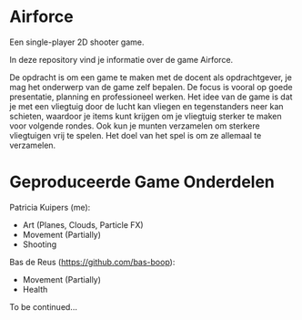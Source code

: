 # Airforce
Een single-player 2D shooter game.

In deze repository vind je informatie over de game Airforce.

De opdracht is om een game te maken met de docent als opdrachtgever, je mag het onderwerp van de game zelf bepalen. De focus is vooral op goede presentatie, planning en professioneel werken. Het idee van de game is dat je met een vliegtuig door de lucht kan vliegen en tegenstanders neer kan schieten, waardoor je items kunt krijgen om je vliegtuig sterker te maken voor volgende rondes. Ook kun je munten verzamelen om sterkere vliegtuigen vrij te spelen. Het doel van het spel is om ze allemaal te verzamelen.

# Geproduceerde Game Onderdelen

Patricia Kuipers (me):
- Art (Planes, Clouds, Particle FX)
- Movement (Partially)
- Shooting

Bas de Reus (https://github.com/bas-boop):
- Movement (Partially)
- Health

To be continued...
